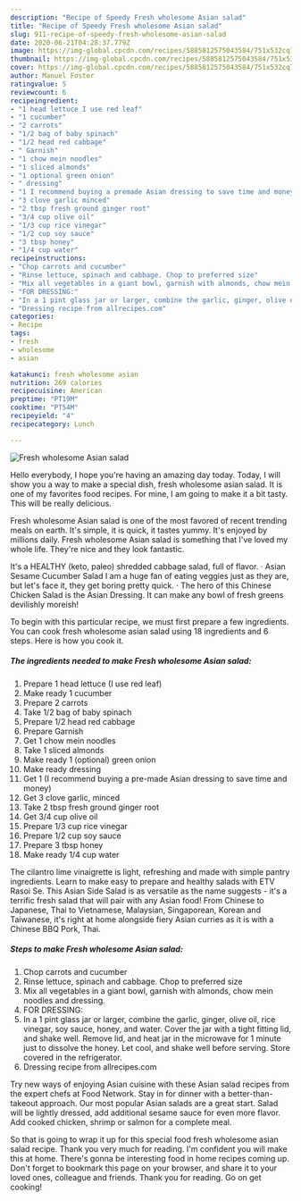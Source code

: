 ```yaml
---
description: "Recipe of Speedy Fresh wholesome Asian salad"
title: "Recipe of Speedy Fresh wholesome Asian salad"
slug: 911-recipe-of-speedy-fresh-wholesome-asian-salad
date: 2020-06-21T04:28:37.779Z
image: https://img-global.cpcdn.com/recipes/5885812575043584/751x532cq70/fresh-wholesome-asian-salad-recipe-main-photo.jpg
thumbnail: https://img-global.cpcdn.com/recipes/5885812575043584/751x532cq70/fresh-wholesome-asian-salad-recipe-main-photo.jpg
cover: https://img-global.cpcdn.com/recipes/5885812575043584/751x532cq70/fresh-wholesome-asian-salad-recipe-main-photo.jpg
author: Manuel Foster
ratingvalue: 5
reviewcount: 6
recipeingredient:
- "1 head lettuce I use red leaf"
- "1 cucumber"
- "2 carrots"
- "1/2 bag of baby spinach"
- "1/2 head red cabbage"
- " Garnish"
- "1 chow mein noodles"
- "1 sliced almonds"
- "1 optional green onion"
- " dressing"
- "1 I recommend buying a premade Asian dressing to save time and money"
- "3 clove garlic minced"
- "2 tbsp fresh ground ginger root"
- "3/4 cup olive oil"
- "1/3 cup rice vinegar"
- "1/2 cup soy sauce"
- "3 tbsp honey"
- "1/4 cup water"
recipeinstructions:
- "Chop carrots and cucumber"
- "Rinse lettuce, spinach and cabbage. Chop to preferred size"
- "Mix all vegetables in a giant bowl, garnish with almonds, chow mein noodles and dressing."
- "FOR DRESSING:"
- "In a 1 pint glass jar or larger, combine the garlic, ginger, olive oil, rice vinegar, soy sauce, honey, and water. Cover the jar with a tight fitting lid, and shake well. Remove lid, and heat jar in the microwave for 1 minute just to dissolve the honey. Let cool, and shake well before serving. Store covered in the refrigerator."
- "Dressing recipe from allrecipes.com"
categories:
- Recipe
tags:
- fresh
- wholesome
- asian

katakunci: fresh wholesome asian 
nutrition: 269 calories
recipecuisine: American
preptime: "PT19M"
cooktime: "PT54M"
recipeyield: "4"
recipecategory: Lunch

---
```



![Fresh wholesome Asian salad](https://img-global.cpcdn.com/recipes/5885812575043584/751x532cq70/fresh-wholesome-asian-salad-recipe-main-photo.jpg)

Hello everybody, I hope you're having an amazing day today. Today, I will show you a way to make a special dish, fresh wholesome asian salad. It is one of my favorites food recipes. For mine, I am going to make it a bit tasty. This will be really delicious.

Fresh wholesome Asian salad is one of the most favored of recent trending meals on earth. It's simple, it is quick, it tastes yummy. It's enjoyed by millions daily. Fresh wholesome Asian salad is something that I've loved my whole life. They're nice and they look fantastic.

It&#39;s a HEALTHY (keto, paleo) shredded cabbage salad, full of flavor. · Asian Sesame Cucumber Salad I am a huge fan of eating veggies just as they are, but let&#39;s face it, they get boring pretty quick. · The hero of this Chinese Chicken Salad is the Asian Dressing. It can make any bowl of fresh greens devilishly moreish!


To begin with this particular recipe, we must first prepare a few ingredients. You can cook fresh wholesome asian salad using 18 ingredients and 6 steps. Here is how you cook it.

<!--inarticleads1-->

##### The ingredients needed to make Fresh wholesome Asian salad:

1. Prepare 1 head lettuce (I use red leaf)
1. Make ready 1 cucumber
1. Prepare 2 carrots
1. Take 1/2 bag of baby spinach
1. Prepare 1/2 head red cabbage
1. Prepare  Garnish
1. Get 1 chow mein noodles
1. Take 1 sliced almonds
1. Make ready 1 (optional) green onion
1. Make ready  dressing
1. Get 1 (I recommend buying a pre-made Asian dressing to save time and money)
1. Get 3 clove garlic, minced
1. Take 2 tbsp fresh ground ginger root
1. Get 3/4 cup olive oil
1. Prepare 1/3 cup rice vinegar
1. Prepare 1/2 cup soy sauce
1. Prepare 3 tbsp honey
1. Make ready 1/4 cup water


The cilantro lime vinaigrette is light, refreshing and made with simple pantry ingredients. Learn to make easy to prepare and healthy salads with ETV Rasoi Se. This Asian Side Salad is as versatile as the name suggests - it&#39;s a terrific fresh salad that will pair with any Asian food! From Chinese to Japanese, Thai to Vietnamese, Malaysian, Singaporean, Korean and Taiwanese, it&#39;s right at home alongside fiery Asian curries as it is with a Chinese BBQ Pork, Thai. 

<!--inarticleads2-->

##### Steps to make Fresh wholesome Asian salad:

1. Chop carrots and cucumber
1. Rinse lettuce, spinach and cabbage. Chop to preferred size
1. Mix all vegetables in a giant bowl, garnish with almonds, chow mein noodles and dressing.
1. FOR DRESSING:
1. In a 1 pint glass jar or larger, combine the garlic, ginger, olive oil, rice vinegar, soy sauce, honey, and water. Cover the jar with a tight fitting lid, and shake well. Remove lid, and heat jar in the microwave for 1 minute just to dissolve the honey. Let cool, and shake well before serving. Store covered in the refrigerator.
1. Dressing recipe from allrecipes.com


Try new ways of enjoying Asian cuisine with these Asian salad recipes from the expert chefs at Food Network. Stay in for dinner with a better-than-takeout approach. Our most popular Asian salads are a great start. Salad will be lightly dressed, add additional sesame sauce for even more flavor. Add cooked chicken, shrimp or salmon for a complete meal. 

So that is going to wrap it up for this special food fresh wholesome asian salad recipe. Thank you very much for reading. I'm confident you will make this at home. There's gonna be interesting food in home recipes coming up. Don't forget to bookmark this page on your browser, and share it to your loved ones, colleague and friends. Thank you for reading. Go on get cooking!
